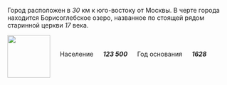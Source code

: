 <!--2021-10-22 01:03:04-->
Город расположен в *30* км к юго-востоку от Москвы.
В черте города находится Борисоглебское озеро, названное по стоящей рядом старинной церкви *17* века.

<img src="/posts/Места Подмосковья/Ramenskoye.png" align="middle" width="96px"> &emsp; 
Население &emsp; ***123 500*** &emsp;
Год основания &emsp; ***1628***
